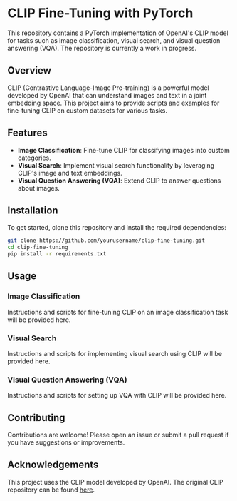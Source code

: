 # CLIP Fine-Tuning with PyTorch

This repository contains a PyTorch implementation of OpenAI's CLIP model for tasks such as image classification, visual search, and visual question answering (VQA). The repository is currently a work in progress.

## Overview

CLIP (Contrastive Language-Image Pre-training) is a powerful model developed by OpenAI that can understand images and text in a joint embedding space. This project aims to provide scripts and examples for fine-tuning CLIP on custom datasets for various tasks.

## Features

- **Image Classification**: Fine-tune CLIP for classifying images into custom categories.
- **Visual Search**: Implement visual search functionality by leveraging CLIP's image and text embeddings.
- **Visual Question Answering (VQA)**: Extend CLIP to answer questions about images.

## Installation

To get started, clone this repository and install the required dependencies:

```bash
git clone https://github.com/yourusername/clip-fine-tuning.git
cd clip-fine-tuning
pip install -r requirements.txt
```

## Usage

### Image Classification

Instructions and scripts for fine-tuning CLIP on an image classification task will be provided here.

### Visual Search

Instructions and scripts for implementing visual search using CLIP will be provided here.

### Visual Question Answering (VQA)

Instructions and scripts for setting up VQA with CLIP will be provided here.

## Contributing

Contributions are welcome! Please open an issue or submit a pull request if you have suggestions or improvements.


## Acknowledgements

This project uses the CLIP model developed by OpenAI. The original CLIP repository can be found [here](https://github.com/openai/CLIP).
